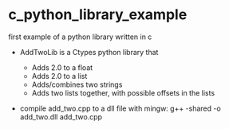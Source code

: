 # c_python_library_example
first example of a python library written in c

- AddTwoLib is a Ctypes python library that
    - Adds 2.0 to a float
    - Adds 2.0 to a list
    - Adds/combines two strings 
    - Adds two lists together, with possible offsets in the lists

- compile add_two.cpp to a dll file with mingw:
    g++ -shared -o add_two.dll add_two.cpp

